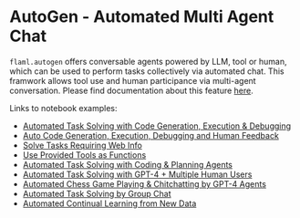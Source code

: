 # AutoGen - Automated Multi Agent Chat

`flaml.autogen` offers conversable agents powered by LLM, tool or human, which can be used to perform tasks collectively via automated chat. This framwork allows tool use and human participance via multi-agent conversation.
Please find documentation about this feature [here](/docs/Use-Cases/Autogen#agents).

Links to notebook examples:
* [Automated Task Solving with Code Generation, Execution & Debugging](https://github.com/microsoft/FLAML/blob/main/notebook/autogen_agentchat_auto_feedback_from_code_execution.ipynb)
* [Auto Code Generation, Execution, Debugging and Human Feedback](https://github.com/microsoft/FLAML/blob/main/notebook/autogen_agentchat_human_feedback.ipynb)
* [Solve Tasks Requiring Web Info](https://github.com/microsoft/FLAML/blob/main/notebook/autogen_agentchat_web_info.ipynb)
* [Use Provided Tools as Functions](https://github.com/microsoft/FLAML/blob/main/notebook/autogen_agentchat_function_call.ipynb)
* [Automated Task Solving with Coding & Planning Agents](https://github.com/microsoft/FLAML/blob/main/notebook/autogen_agentchat_planning.ipynb)
* [Automated Task Solving with GPT-4 + Multiple Human Users](https://github.com/microsoft/FLAML/blob/main/notebook/autogen_agentchat_two_users.ipynb)
* [Automated Chess Game Playing & Chitchatting by GPT-4 Agents](https://github.com/microsoft/FLAML/blob/main/notebook/autogen_agentchat_chess.ipynb)
* [Automated Task Solving by Group Chat](https://github.com/microsoft/FLAML/blob/main/notebook/autogen_agentchat_groupchat.ipynb)
* [Automated Continual Learning from New Data](https://github.com/microsoft/FLAML/blob/main/notebook/autogen_agentchat_stream.ipynb)
